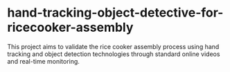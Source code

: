 # hand-tracking-object-detective-for-ricecooker-assembly
This project aims to validate the rice cooker assembly process using hand tracking and object detection technologies through standard online videos and real-time monitoring. 
